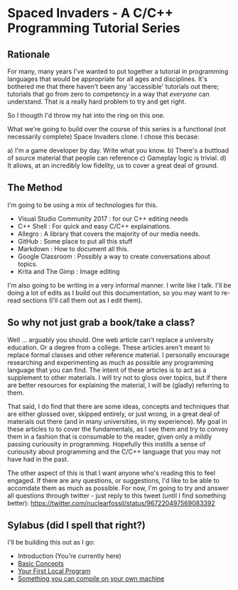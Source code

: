# Spaced Invaders - A C/C++ Programming Tutorial Series

## Rationale

For many, many years I've wanted to put together a tutorial in programming languages that would be appropriate for all ages and disciplines. It's bothered me that there haven't been any 'accessible' tutorials out there; tutorials that go from zero to competency in a way that _everyone_ can understand. That is a really hard problem to try and get right.

So I thougth I'd throw my hat into the ring on this one.

What we're going to build over the course of this series is a functional (not necessarily complete) Space Invaders clone. I chose this becase:

a) I'm a game developer by day. Write what you know.
b) There's a buttload of source material that people can reference
c) Gameplay logic is trivial.
d) It allows, at an incredibly low fidelity, us to cover a great deal of ground.

## The Method

I'm going to be using a mix of technologies for this.

- Visual Studio Community 2017 : for our C++ editing needs
- C++ Shell : For quick and easy C/C++ explainations.
- Allegro : A library that covers the majority of our media needs.
- GitHub : Some place to put all this stuff
- Markdown : How to document all this.
- Google Classroom : Possibly a way to create conversations about topics.
- Krita and The Gimp : Image editing

I'm also going to be writing in a very informal manner. I write like I talk. I'll be doing a lot of edits as I build out this documentation, so you may want to re-read sections (I'll call them out as I edit them).

## So why not just grab a book/take a class?

Well ... arguably you should. One web article can't replace a university education. Or a degree from a college. These articles aren't meant to replace formal classes and other reference material. I personally encourage researching and experimenting as much as possible any programming language that you can find. The intent of these articles is to act as a supplement to other materials. I will try not to gloss over topics, but if there are better resources for explaining the material, I will be (gladly) referring to them.

That said, I do find that there are some ideas, concepts and techniques that are either glossed over, skipped entirely, or just wrong, in a great deal of materials out there (and in many universities, in my experience). My goal in these articles to to cover the fundamentals, as I see them and try to convey them in a fashion that is consumable to the reader, given only a mildly passing curiousity in programming. Hopefully this instills a sense of curiousity about programming and the C/C++ language that you may not have had in the past.

The other aspect of this is that I want anyone who's reading this to feel engaged. If there are any questions, or suggestions, I'd like to be able to accomdate them as much as possible. For now, I'm going to try and answer all questions through twitter - just reply to this tweet (until I find something better): https://twitter.com/nuclearfossil/status/967220497569083392

## Sylabus (did I spell that right?)

I'll be building this out as I go:

- Introduction (You're currently here)
- [Basic Concepts](basicconcepts.md)
- [Your First Local Program](firststeps.md)
- [Something you can compile on your own machine](firststeps.md)